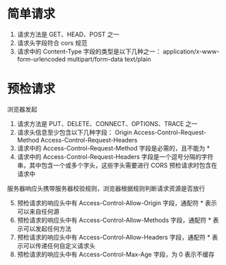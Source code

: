 # 简单请求

1. 请求方法是 GET、HEAD、POST 之一
2. 请求头字段符合 cors 规范
3. 请求中的 Content-Type 字段的类型是以下几种之一：
   application/x-www-form-urlencoded
   multipart/form-data
   text/plain

# 预检请求

浏览器发起

1. 请求方法是 PUT、DELETE、CONNECT、OPTIONS、TRACE 之一
2. 请求头信息至少包含以下几种字段：
   Origin
   Access-Control-Request-Method
   Access-Control-Request-Headers
3. 请求中的 Access-Control-Request-Method 字段是必需的，且不能为 \*
4. 请求中的 Access-Control-Request-Headers 字段是一个逗号分隔的字符串，其中包含一个或多个字头，这些字头需要进行 CORS 预检请求时包含在请求中

服务器响应头携带服务器校验规则，浏览器根据规则判断请求资源是否放行

5. 预检请求的响应头中有 Access-Control-Allow-Origin 字段，通配符 \* 表示可以来自任何源
6. 预检请求的响应头中有 Access-Control-Allow-Methods 字段，通配符 \* 表示可以发起任何方法
7. 预检请求的响应头中有 Access-Control-Allow-Headers 字段，通配符 \* 表示可以传递任何自定义请求头
8. 预检请求的响应头中有 Access-Control-Max-Age 字段，为 0 表示不缓存
